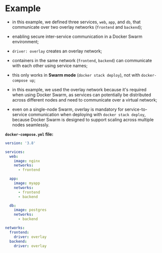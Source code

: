 # Example

- in this example, we defined three services, `web`, `app`, and `db`, that communicate over two overlay networks (`frontend` and `backend`);
- enabling secure inter-service communication in a Docker Swarm environment;
- `driver: overlay` creates an overlay network;


- containers in the same network (`frontend`, `backend`) can communicate with each other using service names;
- this only works in **Swarm mode** (`docker stack deploy`), not with `docker-compose up`;
- in this example, we used the overlay network because it's required when using Docker Swarm, as services can potentially be distributed across different nodes and need to communicate over a virtual network;


- even on a single-node Swarm, overlay is mandatory for service-to-service communication when deploying with `docker stack deploy`, because Docker Swarm is designed to support scaling across multiple nodes seamlessly.

**`docker-compose.yml` file:**

```yaml
version: '3.8'

services:
  web:
    image: nginx
    networks:
      - frontend

  app:
    image: myapp
    networks:
      - frontend
      - backend

  db:
    image: postgres
    networks:
      - backend

networks:
  frontend:
    driver: overlay
  backend:
    driver: overlay
```
